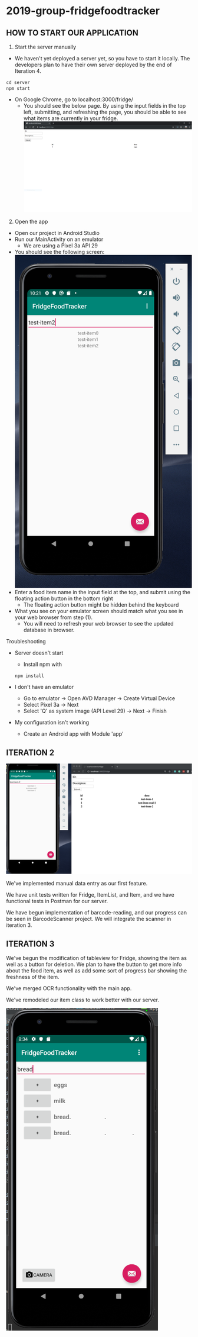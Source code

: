 # 2019-group-fridgefoodtracker

<h2>HOW TO START OUR APPLICATION</h2>

1) Start the server manually
- We haven't yet deployed a server yet, so you have to start it locally. The developers plan to have their own server deployed by the end of Iteration 4.

~~~
cd server
npm start
~~~

- On Google Chrome, go to localhost:3000/fridge/
  - You should see the below page. By using the input fields in the top left, submitting, and refreshing the page, you should be able to see what items are currently in your fridge.
![Server_Screenshot](./docs/Pictures/Server_Screenshot_2019_10_09.PNG)


2) Open the app
- Open our project in Android Studio
- Run our MainActivity on an emulator
  - We are using a Pixel 3a API 29
- You should see the following screen:
![App_Screenshot](./docs/Pictures/App_MainActivity_Screenshot_2019_10_08.png)
- Enter a food item name in the input field at the top, and submit using the floating action button in the bottom right
  - The floating action button might be hidden behind the keyboard
- What you see on your emulator screen should match what you see in your web browser from step (1).
  - You will need to refresh your web browser to see the updated database in browser.


Troubleshooting
- Server doesn't start
  - Install npm with 
  ~~~
  npm install
  ~~~
  
- I don't have an emulator
  - Go to emulator -> Open AVD Manager -> Create Virtual Device
  - Select Pixel 3a -> Next
  - Select 'Q' as system image (API Level 29) -> Next -> Finish
  
- My configuration isn't working
  - Create an Android app with Module 'app'


<h2>ITERATION 2</h2>

![App_Server_Screenshot](./docs/Pictures/App_Server_Screenshot_2019_10-08.png)

We've implemented manual data entry as our first feature.

We have unit tests written for Fridge, ItemList, and Item, and we have functional tests in Postman for our server.

We have begun implementation of barcode-reading, and our progress can be seen in BarcodeScanner project. We will integrate the scanner in iteration 3. 

<h2>ITERATION 3</h2>

We've begun the modification of tableview for Fridge, showing the item as well as a button for deletion. We plan to have the button to get more info about the food item, as well as add some sort of progress bar showing the freshness of the item.

We've merged OCR functionality with the main app.

We've remodeled our item class to work better with our server.

![App_Screenshot_Iteration3](./docs/Pictures/app_screenshot_10.22.2019.PNG)




